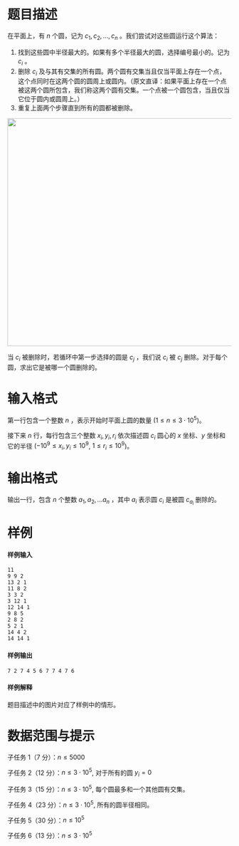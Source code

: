 
# 题目描述

在平面上，有 $n$ 个圆，记为 $c_1, c_2, \ldots, c_n$ 。我们尝试对这些圆运行这个算法：  

1. 找到这些圆中半径最大的。如果有多个半径最大的圆，选择编号最小的。记为 $c_i$ 。  
2. 删除 $c_i$ 及与其有交集的所有圆。两个圆有交集当且仅当平面上存在一个点，这个点同时在这两个圆的圆周上或圆内。（原文直译：如果平面上存在一个点被这两个圆所包含，我们称这两个圆有交集。一个点被一个圆包含，当且仅当它位于圆内或圆周上。）  
3. 重复上面两个步骤直到所有的圆都被删除。

<img src="/source/loj/2586/img/aHR0cHM6Ly9pLmxvbGkubmV0LzIwMTgvMDUvMjEvNWIwMjM1ZTNjY2Q3NC5wbmc=.png" width=512 height=512 />

当 $c_i$ 被删除时，若循环中第一步选择的圆是 $c_j$ ，我们说 $c_i$ 被 $c_j$ 删除。对于每个圆，求出它是被哪一个圆删除的。

# 输入格式

第一行包含一个整数 $n$ ，表示开始时平面上圆的数量 ($1 \le n \le 3 \cdot 10^5$)。

接下来 $n$ 行，每行包含三个整数 $x_i, y_i, r_i$ 依次描述圆 $c_i$ 圆心的 $x$ 坐标、$y$ 坐标和它的半径 ($-10^9 \le x_i, y_i\le 10^9$, $1\le r_i\le 10^9$)。

# 输出格式

输出一行，包含 $n$ 个整数 $a_1, a_2, ... a_n$ ，其中 $a_i$ 表示圆 $c_i$ 是被圆 $c_{a_i}$ 删除的。

# 样例

#### 样例输入
```plain
11
9 9 2
13 2 1
11 8 2
3 3 2
3 12 1
12 14 1
9 8 5
2 8 2
5 2 1
14 4 2
14 14 1
```
#### 样例输出
```plain
7 2 7 4 5 6 7 7 4 7 6
```
#### 样例解释

题目描述中的图片对应了样例中的情形。

# 数据范围与提示

子任务 1（7 分）：$n \le 5000$

子任务 2（12 分）：$n \le 3 \cdot 10^5$, 对于所有的圆 $y_i=0$ 

子任务 3（15 分）：$n \le 3 \cdot 10^5$, 每个圆最多和一个其他圆有交集。

子任务 4（23 分）：$n \le 3 \cdot 10^5$, 所有的圆半径相同。

子任务 5（30 分）：$n \le 10^5$

子任务 6（13 分）：$n \le 3 \cdot 10^5$

